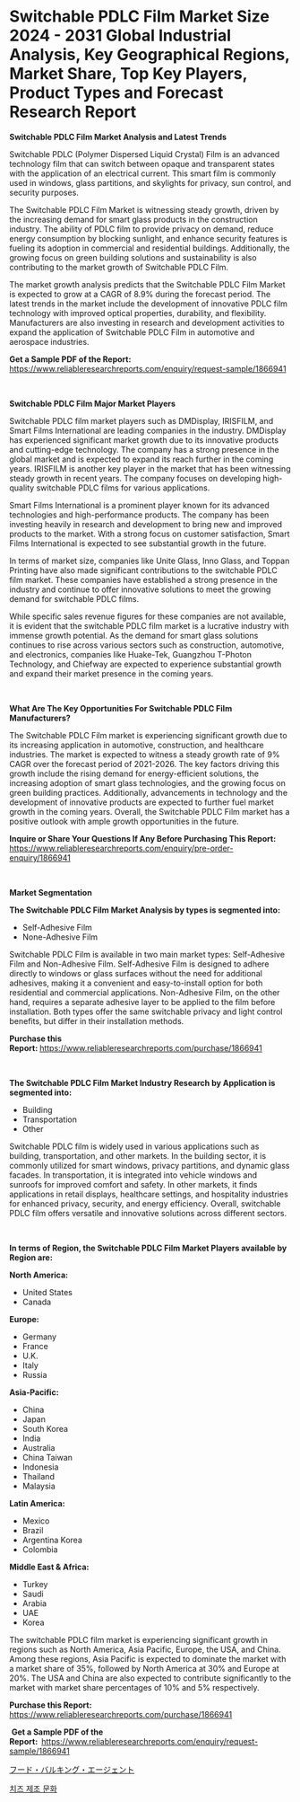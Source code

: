 <p><h1>Switchable PDLC Film Market Size 2024 - 2031 Global Industrial Analysis, Key Geographical Regions, Market Share, Top Key Players, Product Types and Forecast Research Report</h1></p><p><strong>Switchable PDLC Film Market Analysis and Latest Trends</strong></p>
<p><p>Switchable PDLC (Polymer Dispersed Liquid Crystal) Film is an advanced technology film that can switch between opaque and transparent states with the application of an electrical current. This smart film is commonly used in windows, glass partitions, and skylights for privacy, sun control, and security purposes.</p><p>The Switchable PDLC Film Market is witnessing steady growth, driven by the increasing demand for smart glass products in the construction industry. The ability of PDLC film to provide privacy on demand, reduce energy consumption by blocking sunlight, and enhance security features is fueling its adoption in commercial and residential buildings. Additionally, the growing focus on green building solutions and sustainability is also contributing to the market growth of Switchable PDLC Film.</p><p>The market growth analysis predicts that the Switchable PDLC Film Market is expected to grow at a CAGR of 8.9% during the forecast period. The latest trends in the market include the development of innovative PDLC film technology with improved optical properties, durability, and flexibility. Manufacturers are also investing in research and development activities to expand the application of Switchable PDLC Film in automotive and aerospace industries.</p></p>
<p><strong>Get a Sample PDF of the Report:&nbsp;</strong> <a href="https://www.reliableresearchreports.com/enquiry/request-sample/1866941">https://www.reliableresearchreports.com/enquiry/request-sample/1866941</a></p>
<p>&nbsp;</p>
<p><strong>Switchable PDLC Film Major Market Players</strong></p>
<p><p>Switchable PDLC film market players such as DMDisplay, IRISFILM, and Smart Films International are leading companies in the industry. DMDisplay has experienced significant market growth due to its innovative products and cutting-edge technology. The company has a strong presence in the global market and is expected to expand its reach further in the coming years. IRISFILM is another key player in the market that has been witnessing steady growth in recent years. The company focuses on developing high-quality switchable PDLC films for various applications.</p><p>Smart Films International is a prominent player known for its advanced technologies and high-performance products. The company has been investing heavily in research and development to bring new and improved products to the market. With a strong focus on customer satisfaction, Smart Films International is expected to see substantial growth in the future.</p><p>In terms of market size, companies like Unite Glass, Inno Glass, and Toppan Printing have also made significant contributions to the switchable PDLC film market. These companies have established a strong presence in the industry and continue to offer innovative solutions to meet the growing demand for switchable PDLC films.</p><p>While specific sales revenue figures for these companies are not available, it is evident that the switchable PDLC film market is a lucrative industry with immense growth potential. As the demand for smart glass solutions continues to rise across various sectors such as construction, automotive, and electronics, companies like Huake-Tek, Guangzhou T-Photon Technology, and Chiefway are expected to experience substantial growth and expand their market presence in the coming years.</p></p>
<p>&nbsp;</p>
<p><strong>What Are The Key Opportunities For Switchable PDLC Film Manufacturers?</strong></p>
<p><p>The Switchable PDLC Film market is experiencing significant growth due to its increasing application in automotive, construction, and healthcare industries. The market is expected to witness a steady growth rate of 9% CAGR over the forecast period of 2021-2026. The key factors driving this growth include the rising demand for energy-efficient solutions, the increasing adoption of smart glass technologies, and the growing focus on green building practices. Additionally, advancements in technology and the development of innovative products are expected to further fuel market growth in the coming years. Overall, the Switchable PDLC Film market has a positive outlook with ample growth opportunities in the future.</p></p>
<p><strong>Inquire or Share Your Questions If Any Before Purchasing This Report:</strong> <a href="https://www.reliableresearchreports.com/enquiry/pre-order-enquiry/1866941">https://www.reliableresearchreports.com/enquiry/pre-order-enquiry/1866941</a></p>
<p>&nbsp;</p>
<p><strong>Market Segmentation</strong></p>
<p><strong>The Switchable PDLC Film Market Analysis by types is segmented into:</strong></p>
<p><ul><li>Self-Adhesive Film</li><li>None-Adhesive Film</li></ul></p>
<p><p>Switchable PDLC Film is available in two main market types: Self-Adhesive Film and Non-Adhesive Film. Self-Adhesive Film is designed to adhere directly to windows or glass surfaces without the need for additional adhesives, making it a convenient and easy-to-install option for both residential and commercial applications. Non-Adhesive Film, on the other hand, requires a separate adhesive layer to be applied to the film before installation. Both types offer the same switchable privacy and light control benefits, but differ in their installation methods.</p></p>
<p><strong>Purchase this Report:&nbsp;</strong><a href="https://www.reliableresearchreports.com/purchase/1866941">https://www.reliableresearchreports.com/purchase/1866941</a></p>
<p>&nbsp;</p>
<p><strong>The Switchable PDLC Film Market Industry Research by Application is segmented into:</strong></p>
<p><ul><li>Building</li><li>Transportation</li><li>Other</li></ul></p>
<p><p>Switchable PDLC film is widely used in various applications such as building, transportation, and other markets. In the building sector, it is commonly utilized for smart windows, privacy partitions, and dynamic glass facades. In transportation, it is integrated into vehicle windows and sunroofs for improved comfort and safety. In other markets, it finds applications in retail displays, healthcare settings, and hospitality industries for enhanced privacy, security, and energy efficiency. Overall, switchable PDLC film offers versatile and innovative solutions across different sectors.</p></p>
<p>&nbsp;</p>
<p><strong>In terms of Region, the Switchable PDLC Film Market Players available by Region are:</strong></p>
<p>
    <p> <strong> North America: </strong>
        <ul>
            <li>United States</li>
            <li>Canada</li>
        </ul>
        </p> 
    <p> <strong> Europe: </strong>
        <ul>
            <li>Germany</li>
            <li>France</li>
            <li>U.K.</li>
            <li>Italy</li>
            <li>Russia</li>
        </ul>
        </p> 
    <p> <strong> Asia-Pacific: </strong>
        <ul>
            <li>China</li>
            <li>Japan</li>
            <li>South Korea</li>
            <li>India</li>
            <li>Australia</li>
            <li>China Taiwan</li>
            <li>Indonesia</li>
            <li>Thailand</li>
            <li>Malaysia</li>
        </ul>
        </p> 
    <p> <strong> Latin America: </strong>
        <ul>
            <li>Mexico</li>
            <li>Brazil</li>
            <li>Argentina Korea</li>
            <li>Colombia</li>
        </ul>
        </p> 
    <p> <strong> Middle East & Africa: </strong>
        <ul>
            <li>Turkey</li>
            <li>Saudi</li>
            <li>Arabia</li>
            <li>UAE</li>
            <li>Korea</li>
        </ul>
    </p>
    </p>
<p><p>The switchable PDLC film market is experiencing significant growth in regions such as North America, Asia Pacific, Europe, the USA, and China. Among these regions, Asia Pacific is expected to dominate the market with a market share of 35%, followed by North America at 30% and Europe at 20%. The USA and China are also expected to contribute significantly to the market with market share percentages of 10% and 5% respectively.</p></p>
<p><strong>Purchase this Report: </strong><a href="https://www.reliableresearchreports.com/purchase/1866941">https://www.reliableresearchreports.com/purchase/1866941</a></p>
<p>&nbsp;<strong>Get a Sample PDF of the Report:&nbsp;&nbsp;</strong><a href="https://www.reliableresearchreports.com/enquiry/request-sample/1866941">https://www.reliableresearchreports.com/enquiry/request-sample/1866941</a></p>
<p><strong></strong></p>
<p><p><a href="https://github.com/mohamedbakry57/Market-Research-Report-List-2/blob/main/9005351194106.md">フード・バルキング・エージェント</a></p><p><a href="https://github.com/laholand/Market-Research-Report-List-2/blob/main/2841506193800.md">치즈 제조 문화</a></p></p>